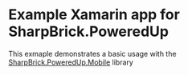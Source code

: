 # Example Xamarin app for SharpBrick.PoweredUp

This exmaple demonstrates a basic usage with the [SharpBrick.PoweredUp.Mobile](https://github.com/sharpbrick/powered-up) library


